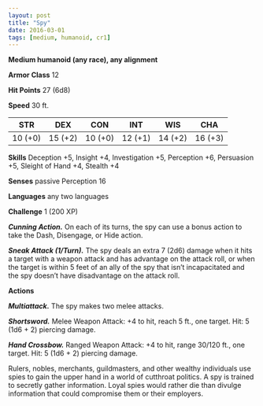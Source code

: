 ```yaml
---
layout: post
title: "Spy"
date: 2016-03-01
tags: [medium, humanoid, cr1]
---
```


**Medium humanoid (any race), any alignment**

**Armor Class** 12

**Hit Points** 27 (6d8)

**Speed** 30 ft.

|   STR   |   DEX   |   CON   |   INT   |   WIS   |   CHA   |
|:-----:|:-----:|:-----:|:-----:|:-----:|:-----:|
| 10 (+0) | 15 (+2) | 10 (+0) | 12 (+1) | 14 (+2) | 16 (+3) |

**Skills** Deception +5, Insight +4, Investigation +5, Perception +6, Persuasion +5, Sleight of Hand +4, Stealth +4 

**Senses** passive Perception 16 

**Languages** any two languages

**Challenge** 1 (200 XP)

***Cunning Action.*** On each of its turns, the spy can use a bonus action to take the Dash, Disengage, or Hide action. 

***Sneak Attack (1/Turn).*** The spy deals an extra 7 (2d6) damage when it hits a target with a weapon attack and has advantage on the attack roll, or when the target is within 5 feet of an ally of the spy that isn’t incapacitated and the spy doesn’t have disadvantage on the attack roll. 

**Actions** 

***Multiattack.*** The spy makes two melee attacks. 

***Shortsword.*** Melee Weapon Attack: +4 to hit, reach 5 ft., one target. Hit: 5 (1d6 + 2) piercing damage. 

***Hand Crossbow.*** Ranged Weapon Attack: +4 to hit, range 30/120 ft., one target. Hit: 5 (1d6 + 2) piercing damage. 

Rulers, nobles, merchants, guildmasters, and other wealthy individuals use spies to gain the upper hand in a world of cutthroat politics. A spy is trained to secretly gather information. Loyal spies would rather die than divulge information that could compromise them or their employers.